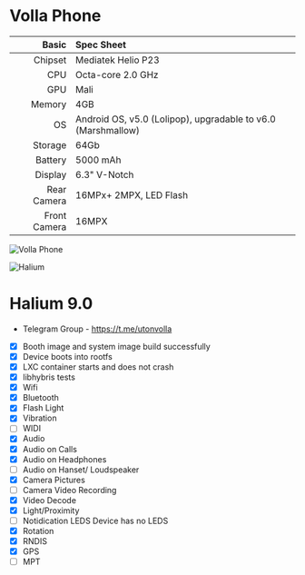 Volla Phone
==============

Basic   | Spec Sheet
-------:|:-------------------------
Chipset | Mediatek Helio P23
CPU     | Octa-core 2.0 GHz
GPU     | Mali
Memory  | 4GB
OS      | Android OS, v5.0 (Lolipop), upgradable to v6.0 (Marshmallow)
Storage | 64Gb
Battery | 5000 mAh
Display | 6.3"  V-Notch
Rear Camera  | 16MPx+ 2MPX, LED Flash
Front Camera  | 16MPX

![Volla Phone](https://github.com/rubencarneiro/devices_images/blob/master/volla.png "Volla Phone")

![Halium](https://github.com/rubencarneiro/devices_images/blob/master/halium.png "Halium")

Halium 9.0
==============
- Telegram Group - https://t.me/utonvolla
- [X] Booth image and system image build successfully
- [X] Device boots into rootfs
- [X] LXC container starts and does not crash
- [X] libhybris tests
- [X] Wifi
- [X] Bluetooth
- [X] Flash Light
- [X] Vibration
- [ ] WIDI
- [X] Audio
- [X] Audio on Calls
- [X] Audio on Headphones
- [ ] Audio on Hanset/ Loudspeaker
- [X] Camera Pictures
- [ ] Camera Video Recording
- [X] Video Decode
- [X] Light/Proximity
- [ ] Notidication LEDS Device has no LEDS
- [X] Rotation
- [X] RNDIS
- [X] GPS
- [ ] MPT
